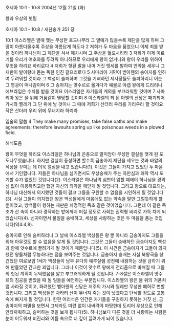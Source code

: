 호세아 10:1 - 10:8 
2004년 12월 21일 (화)

왕과 우상의 헛됨



호세아 10:1 - 10:8 / 새찬송가 351 장


10:1 이스라엘은 열매 맺는 무성한 포도나무라 그 열매가 많을수록 제단을 많게 하며 그 땅이 아름다울수록 주상을 아름답게 하도다 2 저희가 두 마음을 품었으니 이제 죄를 받을 것이라 하나님이 그 제단을 쳐서 깨치시며 그 주상을 헐으시리라 3 저희가 이제 이르기를 우리가 여호와를 두려워 아니하므로 우리에게 왕이 없거니와 왕이 우리를 위하여 무엇을 하리요 하리로다 4 저희가 헛된 말을 내며 거짓 맹세를 발하여 언약을 세우니 그 재판이 밭이랑에 돋는 독한 인진 같으리로다 5 사마리아 거민이 벧아웬의 송아지를 인하여 두려워할 것이라 그 백성이 슬퍼하며 그것을 기뻐하던 제사장들도 슬퍼하리니 이는 그 영광이 떠나감이며 6 그 송아지는 앗수르로 옮겨다가 예물로 야렙 왕에게 드리리니 에브라임은 수치를 받을 것이요 이스라엘은 자기들의 계의를 부끄러워할 것이며 7 사마리아 왕은 물 위에 거품같이 멸망할 것이며 8 이스라엘의 죄 된 아웬의 산당은 패괴되어 가시와 찔레가 그 단 위에 날 것이니 그 때에 저희가 산더러 우리를 가리우라 할 것이요 작은 산더러 우리 위에 무너지라 하리라

입술의 말씀
4 They make many promises, take false oaths and make agreements; therefore lawsuits spring up like poisonous weeds in a plowed field.

해석도움





왕이 무엇을 하리요  이스라엘은 하나님의 은총으로 말미암아 무성한 결실을 맺게 된 포도나무였습니다. 하지만 결실이 풍성하면 할수록 금송아지 제단을 세우는 것과 바알의 석상을 꾸미는 데 더욱 열심을 내고 있습니다(1). 이것은 그들이 가지고 있었던 두 마음에서 기인합니다. 저들은 하나님을 섬기면서도 우상숭배가 주는 자만심과 쾌락 역시 포기할 수가 없었던 것입니다(2). 이스라엘은 하나님의 심판이 임할 때에야 하나님을 경외심 없이 이용하려고만 했던 자신의 죄악을 깨닫게 될 것입니다. 그리고 왕으로 대표되는, 하나님 대신해서 의지했던 것들이 결코 그들을 구원할 수 없음을 시인하게 될 것입니다(3). 사실 그들이 의지했던 왕은 백성들에게 마음에도 없는 약속을 말만 그럴듯하게 할 뿐이었고, 방백들이 행하는 재판은 치명적인 독초 같은 것이었습니다. 그런데 이 같은 독초가 산 속이 아니라 경작하는 밭에까지 퍼질 정도로 사회는 권력형 비리로 가득 차게 되었습니다(4). 신자이면서 물질을 숭배하고, 세상을 사랑하는 것은 두 마음을 품는 것입니다(약4:4,8).   

송아지로 인해 슬퍼하리니  그 날에 이스라엘 백성들은 왕 뿐 아니라 금송아지도 그들을 위해 아무것도 할 수 없음을 알게 될 것입니다. 그것은 그들이 숭배하던 금송아지도 백성과 함께 앗수르에 끌려가게 될 것이기 때문입니다(5). 이 사건은 금송아지가 그들이 의지했던 왕들처럼 무능하다는 점을 보여주는 것입니다. 금송아지 숭배는 사실 북왕국을 창건했던 여로보암 1세가 백성들이 남부 유다의 예루살렘 성전에 내왕하는 것을 금하기 위해 만들었던 간교한 꾀입니다. 그러나 이것이 앗수르 왕에게 전리품으로 바쳐질 때 그들의 헛된 계획이 무익했음을 알고 부끄러워하게 될 것입니다. 7-8절은 이스라엘이 앗수르의 침공을 받았을 때 될 일들을 예언하는 부분입니다. 이스라엘의 왕은 물 위의 거품처럼 사라질 것이고, 화려했던 벧아웬의 신당은 저주의 가시와 찔레만 무성한 폐허로 변할 것입니다. 그리고 백성들은 차라리 산이 무너져 죽는 것이 낫겠다고 탄식할 정도로 고통 속에 빠지게 될 것입니다. 한편 어리석은 인간은 자기들을 구원하지 못하는 거짓 신, 금송아지의 파멸을 보면서 그제라도 미련 없이 내버려야 마땅한데 도리어 우상으로 인해 안타까워하고, 슬퍼하는 것을 보게 됩니다(5). 하나님보다 다른 것을 더 사랑하는 사람은 눈이 어두워져 비진리와 어둠 속으로 더 깊이 끌려가게 되어 있습니다.